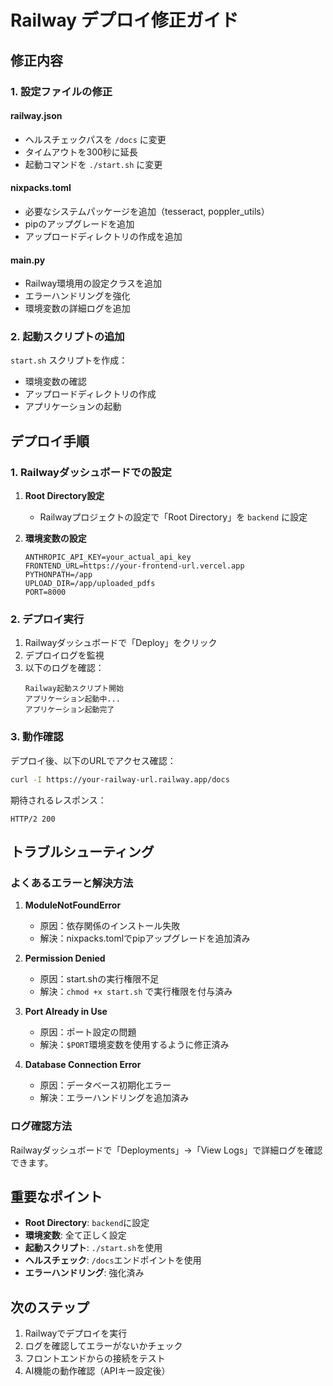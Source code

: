 # Railway デプロイ修正ガイド

## 修正内容

### 1. 設定ファイルの修正

#### railway.json
- ヘルスチェックパスを `/docs` に変更
- タイムアウトを300秒に延長
- 起動コマンドを `./start.sh` に変更

#### nixpacks.toml
- 必要なシステムパッケージを追加（tesseract, poppler_utils）
- pipのアップグレードを追加
- アップロードディレクトリの作成を追加

#### main.py
- Railway環境用の設定クラスを追加
- エラーハンドリングを強化
- 環境変数の詳細ログを追加

### 2. 起動スクリプトの追加

`start.sh` スクリプトを作成：
- 環境変数の確認
- アップロードディレクトリの作成
- アプリケーションの起動

## デプロイ手順

### 1. Railwayダッシュボードでの設定

1. **Root Directory設定**
   - Railwayプロジェクトの設定で「Root Directory」を `backend` に設定

2. **環境変数の設定**
   ```
   ANTHROPIC_API_KEY=your_actual_api_key
   FRONTEND_URL=https://your-frontend-url.vercel.app
   PYTHONPATH=/app
   UPLOAD_DIR=/app/uploaded_pdfs
   PORT=8000
   ```

### 2. デプロイ実行

1. Railwayダッシュボードで「Deploy」をクリック
2. デプロイログを監視
3. 以下のログを確認：
   ```
   Railway起動スクリプト開始
   アプリケーション起動中...
   アプリケーション起動完了
   ```

### 3. 動作確認

デプロイ後、以下のURLでアクセス確認：
```bash
curl -I https://your-railway-url.railway.app/docs
```

期待されるレスポンス：
```
HTTP/2 200
```

## トラブルシューティング

### よくあるエラーと解決方法

1. **ModuleNotFoundError**
   - 原因：依存関係のインストール失敗
   - 解決：nixpacks.tomlでpipアップグレードを追加済み

2. **Permission Denied**
   - 原因：start.shの実行権限不足
   - 解決：`chmod +x start.sh` で実行権限を付与済み

3. **Port Already in Use**
   - 原因：ポート設定の問題
   - 解決：`$PORT`環境変数を使用するように修正済み

4. **Database Connection Error**
   - 原因：データベース初期化エラー
   - 解決：エラーハンドリングを追加済み

### ログ確認方法

Railwayダッシュボードで「Deployments」→「View Logs」で詳細ログを確認できます。

## 重要なポイント

- **Root Directory**: `backend`に設定
- **環境変数**: 全て正しく設定
- **起動スクリプト**: `./start.sh`を使用
- **ヘルスチェック**: `/docs`エンドポイントを使用
- **エラーハンドリング**: 強化済み

## 次のステップ

1. Railwayでデプロイを実行
2. ログを確認してエラーがないかチェック
3. フロントエンドからの接続をテスト
4. AI機能の動作確認（APIキー設定後） 